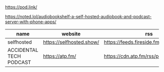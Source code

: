 https://pod.link/

https://noted.lol/audiobookshelf-a-self-hosted-audiobook-and-podcast-server-with-phone-apps/

| name                    | website                  | rss                                      |
| ----------------------- | ------------------------ | ---------------------------------------- |
| selfhosted              | https://selfhosted.show/ | https://feeds.fireside.fm/selfhosted/rss |
| ACCIDENTAL TECH PODCAST | https://atp.fm/          | https://cdn.atp.fm/rss/public?zzllvnjg   |
